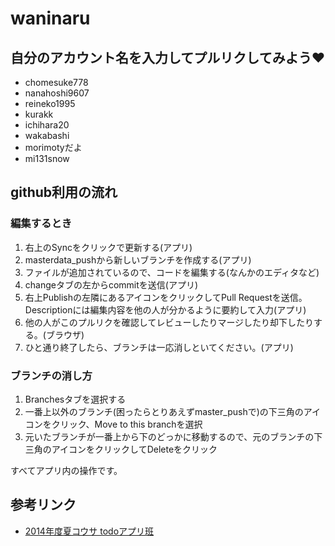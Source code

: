 # waninaru
## 自分のアカウント名を入力してプルリクしてみよう♥

* chomesuke778
* nanahoshi9607
* reineko1995
* kurakk
* ichihara20
* wakabashi
* morimotyだよ
* mi131snow

## github利用の流れ
### 編集するとき
1. 右上のSyncをクリックで更新する(アプリ)
2. masterdata_pushから新しいブランチを作成する(アプリ)
3. ファイルが追加されているので、コードを編集する(なんかのエディタなど)
4. changeタブの左からcommitを送信(アプリ)
5. 右上Publishの左隣にあるアイコンをクリックしてPull Requestを送信。Descriptionには編集内容を他の人が分かるように要約して入力(アプリ)
6. 他の人がこのプルリクを確認してレビューしたりマージしたり却下したりする。(ブラウザ)
7. ひと通り終了したら、ブランチは一応消しといてください。(アプリ)

### ブランチの消し方
1. Branchesタブを選択する
2. 一番上以外のブランチ(困ったらとりあえずmaster_pushで)の下三角のアイコンをクリック、Move to this branchを選択
3. 元いたブランチが一番上から下のどっかに移動するので、元のブランチの下三角のアイコンをクリックしてDeleteをクリック


すべてアプリ内の操作です。

## 参考リンク
* [2014年度夏コウサ todoアプリ班](https://github.com/takuminnnn/todo_app/wiki)